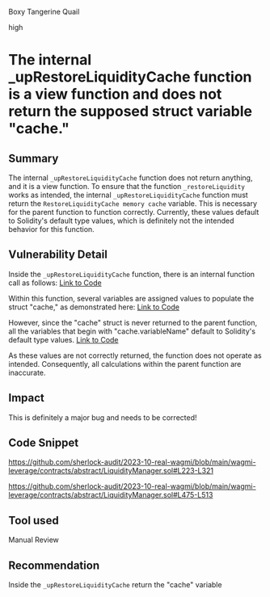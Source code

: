 Boxy Tangerine Quail

high

# The internal _upRestoreLiquidityCache function is a view function and does not return the supposed struct variable "cache."
## Summary
The internal `_upRestoreLiquidityCache` function does not return anything, and it is a view function. To ensure that the function `_restoreLiquidity` works as intended, the internal `_upRestoreLiquidityCache` function must return the `RestoreLiquidityCache memory cache` variable. This is necessary for the parent function to function correctly. Currently, these values default to Solidity's default type values, which is definitely not the intended behavior for this function.
## Vulnerability Detail
Inside the `_upRestoreLiquidityCache` function, there is an internal function call as follows:
[Link to Code](https://github.com/sherlock-audit/2023-10-real-wagmi/blob/main/wagmi-leverage/contracts/abstract/LiquidityManager.sol#L233)

Within this function, several variables are assigned values to populate the struct "cache," as demonstrated here:
[Link to Code](https://github.com/sherlock-audit/2023-10-real-wagmi/blob/main/wagmi-leverage/contracts/abstract/LiquidityManager.sol#L475-L513)

However, since the "cache" struct is never returned to the parent function, all the variables that begin with "cache.variableName" default to Solidity's default type values.
[Link to Code](https://github.com/sherlock-audit/2023-10-real-wagmi/blob/main/wagmi-leverage/contracts/abstract/LiquidityManager.sol#L235-L320)

As these values are not correctly returned, the function does not operate as intended. Consequently, all calculations within the parent function are inaccurate.
## Impact
This is definitely a major bug and needs to be corrected!
## Code Snippet
https://github.com/sherlock-audit/2023-10-real-wagmi/blob/main/wagmi-leverage/contracts/abstract/LiquidityManager.sol#L223-L321

https://github.com/sherlock-audit/2023-10-real-wagmi/blob/main/wagmi-leverage/contracts/abstract/LiquidityManager.sol#L475-L513
## Tool used

Manual Review

## Recommendation
Inside the `_upRestoreLiquidityCache` return the "cache" variable